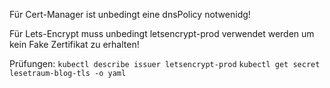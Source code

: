 Für Cert-Manager ist unbedingt eine dnsPolicy notwenidg!

Für Lets-Encrypt muss unbedingt letsencrypt-prod verwendet werden um kein Fake Zertifikat zu erhalten!

Prüfungen:
`kubectl describe issuer letsencrypt-prod`
`kubectl get secret lesetraum-blog-tls -o yaml`